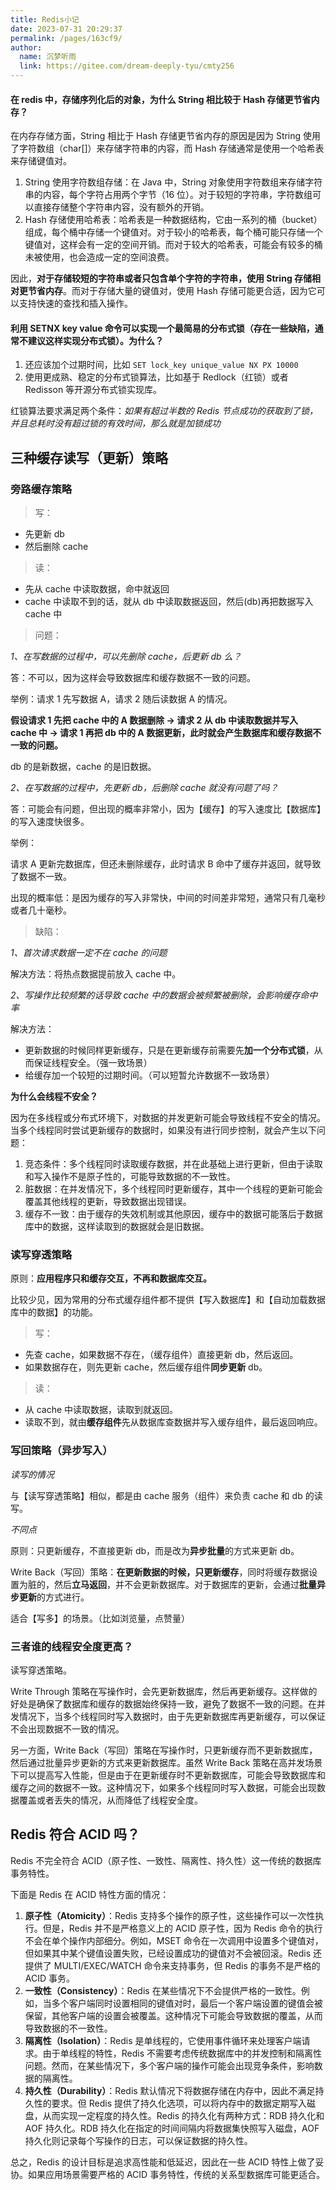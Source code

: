 ```yaml
---
title: Redis小记
date: 2023-07-31 20:29:37
permalink: /pages/163cf9/
author: 
  name: 沉梦听雨
  link: https://gitee.com/dream-deeply-tyu/cmty256
---
```

#### 在 redis 中，存储序列化后的对象，为什么 String 相比较于 Hash 存储更节省内存？

在内存存储方面，String 相比于 Hash 存储更节省内存的原因是因为 String 使用了字符数组（char[]）来存储字符串的内容，而 Hash 存储通常是使用一个哈希表来存储键值对。

1. String 使用字符数组存储：在 Java 中，String 对象使用字符数组来存储字符串的内容，每个字符占用两个字节（16 位）。对于较短的字符串，字符数组可以直接存储整个字符串内容，没有额外的开销。
2. Hash 存储使用哈希表：哈希表是一种数据结构，它由一系列的桶（bucket）组成，每个桶中存储一个键值对。对于较小的哈希表，每个桶可能只存储一个键值对，这样会有一定的空间开销。而对于较大的哈希表，可能会有较多的桶未被使用，也会造成一定的空间浪费。

因此，**对于存储较短的字符串或者只包含单个字符的字符串，使用 String 存储相对更节省内存**。而对于存储大量的键值对，使用 Hash 存储可能更合适，因为它可以支持快速的查找和插入操作。

#### 利用 SETNX key value 命令可以实现一个最简易的分布式锁（存在一些缺陷，通常不建议这样实现分布式锁）。为什么？

1. 还应该加个过期时间，比如 `SET lock_key unique_value NX PX 10000`
2. 使用更成熟、稳定的分布式锁算法，比如基于 Redlock（红锁）或者 Redisson 等开源分布式锁实现库。

红锁算法要求满足两个条件：*如果有超过半数的 Redis 节点成功的获取到了锁，并且总耗时没有超过锁的有效时间，那么就是加锁成功*

## 三种缓存读写（更新）策略

### 旁路缓存策略

> 写：

- 先更新 db
- 然后删除 cache

> 读：

- 先从 cache 中读取数据，命中就返回
- cache 中读取不到的话，就从 db 中读取数据返回，然后(db)再把数据写入 cache 中

> 问题：

*1、在写数据的过程中，可以先删除 cache，后更新 db 么？*

答：不可以，因为这样会导致数据库和缓存数据不一致的问题。

举例：请求 1 先写数据 A，请求 2 随后读数据 A 的情况。

**假设请求 1 先把 cache 中的 A 数据删除 -> 请求 2 从 db 中读取数据并写入 cache 中 -> 请求 1 再把 db 中的 A 数据更新，此时就会产生数据库和缓存数据不一致的问题。**

db 的是新数据，cache 的是旧数据。

*2、在写数据的过程中，先更新 db，后删除 cache 就没有问题了吗？*

 答：可能会有问题，但出现的概率非常小，因为【缓存】的写入速度比【数据库】的写入速度快很多。

举例：

请求 A 更新完数据库，但还未删除缓存，此时请求 B 命中了缓存并返回，就导致了数据不一致。

出现的概率低：是因为缓存的写入非常快，中间的时间差非常短，通常只有几毫秒或者几十毫秒。

> 缺陷：

*1、首次请求数据一定不在 cache 的问题*

解决方法：将热点数据提前放入 cache 中。

*2、写操作比较频繁的话导致 cache 中的数据会被频繁被删除，会影响缓存命中率*

解决方法：

- 更新数据的时候同样更新缓存，只是在更新缓存前需要先**加一个分布式锁**，从而保证线程安全。（强一致场景）
- 给缓存加一个较短的过期时间。（可以短暂允许数据不一致场景）

**为什么会线程不安全？**

因为在多线程或分布式环境下，对数据的并发更新可能会导致线程不安全的情况。当多个线程同时尝试更新缓存的数据时，如果没有进行同步控制，就会产生以下问题：

1. 竞态条件：多个线程同时读取缓存数据，并在此基础上进行更新，但由于读取和写入操作不是原子性的，可能导致数据的不一致性。
2. 脏数据：在并发情况下，多个线程同时更新缓存，其中一个线程的更新可能会覆盖其他线程的更新，导致数据出现错误。
3. 缓存不一致：由于缓存的失效机制或其他原因，缓存中的数据可能落后于数据库中的数据，这样读取到的数据就会是旧数据。

### 读写穿透策略

原则：**应用程序只和缓存交互，不再和数据库交互。**

比较少见，因为常用的分布式缓存组件都不提供【写入数据库】和【自动加载数据库中的数据】的功能。

> 写：

- 先查 cache，如果数据不存在，（缓存组件）直接更新 db，然后返回。
- 如果数据存在，则先更新 cache，然后缓存组件**同步更新** db。

> 读：

- 从 cache 中读取数据，读取到就返回。
- 读取不到，就由**缓存组件**先从数据库查数据并写入缓存组件，最后返回响应。

### 写回策略（异步写入）

*读写的情况*

与【读写穿透策略】相似，都是由 cache 服务（组件）来负责 cache 和 db 的读写。

*不同点*

原则：只更新缓存，不直接更新 db，而是改为**异步批量**的方式来更新 db。

Write Back（写回）策略：**在更新数据的时候，只更新缓存**，同时将缓存数据设置为脏的，然后**立马返回**，并不会更新数据库。对于数据库的更新，会通过**批量异步更新**的方式进行。

适合【写多】的场景。（比如浏览量，点赞量）

### 三者谁的线程安全度更高？

读写穿透策略。

Write Through 策略在写操作时，会先更新数据库，然后再更新缓存。这样做的好处是确保了数据库和缓存的数据始终保持一致，避免了数据不一致的问题。在并发情况下，当多个线程同时写入数据时，由于先更新数据库再更新缓存，可以保证不会出现数据不一致的情况。

另一方面，Write Back（写回）策略在写操作时，只更新缓存而不更新数据库，然后通过批量异步更新的方式来更新数据库。虽然 Write Back 策略在高并发场景下可以提高写入性能，但是由于在更新缓存时不更新数据库，可能会导致数据库和缓存之间的数据不一致。这种情况下，如果多个线程同时写入数据，可能会出现数据覆盖或者丢失的情况，从而降低了线程安全度。

## Redis 符合 ACID 吗？

Redis 不完全符合 ACID（原子性、一致性、隔离性、持久性）这一传统的数据库事务特性。

下面是 Redis 在 ACID 特性方面的情况：

1. **原子性（Atomicity）**：Redis 支持多个操作的原子性，这些操作可以一次性执行。但是，Redis 并不是严格意义上的 ACID 原子性，因为 Redis 命令的执行不会在单个操作内部细分。例如，MSET 命令在一次调用中设置多个键值对，但如果其中某个键值设置失败，已经设置成功的键值对不会被回滚。Redis 还提供了 MULTI/EXEC/WATCH 命令来支持事务，但 Redis 的事务不是严格的 ACID 事务。
2. **一致性（Consistency）**：Redis 在某些情况下不会提供严格的一致性。例如，当多个客户端同时设置相同的键值对时，最后一个客户端设置的键值会被保留，其他客户端的设置会被覆盖。这种情况下可能会导致数据的覆盖，从而导致数据的不一致性。
3. **隔离性（Isolation）**：Redis 是单线程的，它使用事件循环来处理客户端请求。由于单线程的特性，Redis 不需要考虑传统数据库中的并发控制和隔离性问题。然而，在某些情况下，多个客户端的操作可能会出现竞争条件，影响数据的隔离性。
4. **持久性（Durability）**：Redis 默认情况下将数据存储在内存中，因此不满足持久性的要求。但 Redis 提供了持久化选项，可以将内存中的数据定期写入磁盘，从而实现一定程度的持久性。Redis 的持久化有两种方式：RDB 持久化和 AOF 持久化。RDB 持久化在指定的时间间隔内将数据集快照写入磁盘，AOF 持久化则记录每个写操作的日志，可以保证数据的持久性。

总之，Redis 的设计目标是追求高性能和低延迟，因此在一些 ACID 特性上做了妥协。如果应用场景需要严格的 ACID 事务特性，传统的关系型数据库可能更适合。
